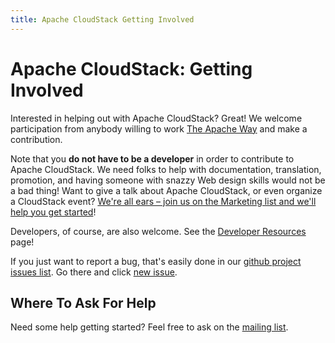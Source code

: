 ```yaml
---
title: Apache CloudStack Getting Involved
---
```


<div class="row">

<div class="col-lg-12">

<div class="page-header">

<h1 id="indicators">Apache CloudStack: Getting Involved</h1>

</div>

</div>

</div>

Interested in helping out with Apache CloudStack? Great! We welcome participation from anybody willing to work [The Apache Way](http://theapacheway.com/) and make a contribution. 

Note that you **do not have to be a developer** in order to contribute to Apache CloudStack. We need folks to help with documentation, translation, promotion, and having someone with snazzy Web design skills would not be a bad thing! Want to give a talk about Apache CloudStack, or even organize a CloudStack event? [We're all ears &ndash; join us on the Marketing list and we'll help you get started](/mailing-lists.html)!

Developers, of course, are also welcome. See the [Developer Resources](/developers.html) page!

If you just want to report a bug, that's easily done in our [github project issues list](https://github.com/apache/cloudstack/issues). Go there and click [new issue](https://github.com/apache/cloudstack/issues/new/choose).

## Where To Ask For Help

Need some help getting started? Feel free to ask on the [mailing list](/mailing-lists.html).